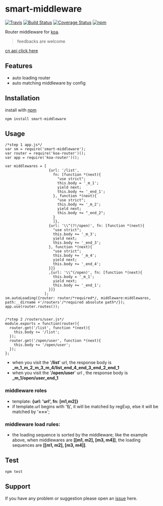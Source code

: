 # smart-middleware

[![Travis](https://img.shields.io/badge/npm-1.0.0-brightgreen.svg?style=flat-square)](https://www.npmjs.com/package/smart-middleware)
[![Build Status](https://travis-ci.org/amenema/smart-middleware.svg?branch=master)](https://travis-ci.org/amenema/smart-middleware)
[![Coverage Status](https://coveralls.io/repos/github/amenema/smart-middleware/badge.svg?branch=master)](https://coveralls.io/github/amenema/smart-middleware?branch=master)
[![npm](https://img.shields.io/npm/l/express.svg?style=flat-square)](https://github.com/amenema/smart-middleware/https://github.com/amenema/smart-middleware/blob/master/LICENSE)
 
 Router middleware for [koa](https://github.com/koajs/koa/).

> feedbacks are welcome


[cn api click here](http://menzhongxin.com/2016/11/17/smart-middleware/)
## Features
* auto loading router
* auto matching middleware by config 

## Installation
install with [npm](https://www.npmjs.com/package/smart-middleware)
```
npm install smart-middleware
```

## Usage
```
/*step 1 app.js*/
var sm = require('smart-middleware');
var router = require('koa-router')();
var app = require('koa-router')();

var middlewares = [
                    {url: '/list',
                      fn: [function *(next){
                        "use strict";
                        this.body = '_m_1';
                        yield next;
                        this.body += '_end_1';
                      }, function *(next){
                        "use strict";
                        this.body += '_m_2';
                        yield next;
                        this.body += "_end_2";
                      }
                      ]},
                    {url: '\\^(?!/open)', fn: [function *(next){
                      "use strict";
                      this.body += '_m_3';
                      yield next;
                      this.body += '_end_3';
                    }, function *(next){
                      "use strict";
                      this.body += '_m_4';
                      yield next;
                      this.body += '_end_4';
                    }]}
                    ,{url: '\\^(/open)', fn: [function *(next){
                      this.body = '_m_1';
                      yield next;
                      this.body += '_end_1';
                    }]}
                  ];
sm.autoLoading({router: router/*required*/, middleware:middlewares, path:__dirname +'/routers'/*required absolute path*/});
app.use(router.routes());


/*step 2 /routers/user.js*/
module.exports = function(router){
  router.get('/list', function *(next){
    this.body += '/list';
  });
  router.get('/open/user', function *(next){
    this.body += '/open/user';
  });
};
```

* when you visit the '**/list**' url, the response body is **\_m_1_m_2_m_3_m_4/list_end_4_end_3_end_2_end_1**
* when you visit the '**/open/user**' url , the response body is **\_m_1/open/user_end_1** 

### middleware roles
 * template: **\{url: 'url', fn: [m1,m2]}**
 * if template.url begins with '**\\\\**', it will be matched by regExp, else it will be matched by '**===**'; 

### middleware load rules:
* the loading sequence is sorted by the middleware; like the example above, when middlewares are **\[[m1, m2], [m3, m4]]**, 
the loading sequences are **\[[m1, m2], [m3, m4]]**.  

## Test
```
npm test
```

## Support
If you have any problem or suggestion please open an [issue](https://github.com/amenema/smart-middleware/issues) here.


